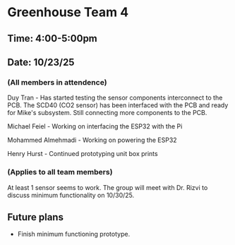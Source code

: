 # Greenhouse Team 4
## Time: 4:00-5:00pm
## Date: 10/23/25
### (All members in attendence)
Duy Tran - Has started testing the sensor components interconnect to the PCB. The SCD40 (CO2 sensor) has been interfaced with the PCB and ready for Mike's subsystem. Still connecting more components to the PCB. 

Michael Feiel - Working on interfacing the ESP32 with the Pi

Mohammed Almehmadi - Working on powering the ESP32

Henry Hurst - Continued prototyping unit box prints

### (Applies to all team members)

At least 1 sensor seems to work. The group will meet with Dr. Rizvi to discuss minimum functionality on 10/30/25. 

## Future plans

* Finish minimum functioning prototype.
